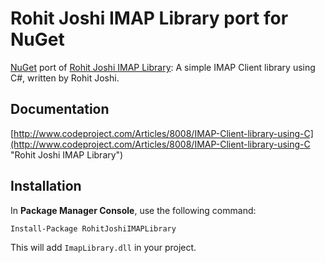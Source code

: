 # Rohit Joshi IMAP Library port for NuGet #

[NuGet](http://nuget.org "NuGet") port of [Rohit Joshi IMAP Library](http://www.codeproject.com/Articles/8008/IMAP-Client-library-using-C "Rohit Joshi IMAP Library"): A simple IMAP Client library using C#, written by Rohit Joshi.

## Documentation ##
[http://www.codeproject.com/Articles/8008/IMAP-Client-library-using-C](http://www.codeproject.com/Articles/8008/IMAP-Client-library-using-C "Rohit Joshi IMAP Library")

## Installation ##

In **Package Manager Console**, use the following command:

`Install-Package RohitJoshiIMAPLibrary`

This will add `ImapLibrary.dll` in your project.